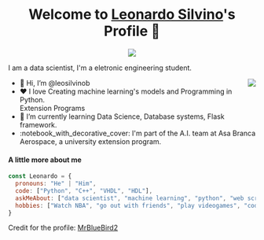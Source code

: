 <p align="center">
  <h1 align="center">Welcome to <a href="https://github.com/leosilvinob">Leonardo Silvino</a>'s Profile 👋</h1>
</p>
<p align="center">
  <a align="center" href="https://github.com/DenverCoder1/readme-typing-svg"><img src="https://readme-typing-svg.herokuapp.com?&font=IBM+Plex+Sans&color=F72EE2&size=25&lines=Welcome+to+my+GitHub+Profile!;I'm+a+Data+Scientist;I'm+a+eletronic+engineering+student" /></a>
</p>
<p>I am a data scientist, I'm a eletronic engineering student.</p>
<img align="right" src="https://media0.giphy.com/media/DTdSXmfoa8tnBnoxi6/giphy.gif?cid=790b76119f79a4648984a9fc4029e116d0eff065877bcd80&rid=giphy.gif&ct=s">
<ul>
  <li>👋 Hi, I’m @leosilvinob</li>
  <li>❤️ I love Creating machine learning's models and Programming in Python.</li> Extension Programs
  <li>🌱 I’m currently learning Data Science, Database systems, Flask framework.</li>
  <li>:notebook_with_decorative_cover: I'm part of the A.I. team at Asa Branca Aerospace, a university extension program.</li>
</ul>

#### A little more about me
```javascript
const Leonardo = {
  pronouns: "He" | "Him",
  code: ["Python", "C++", "VHDL", "HDL"],
  askMeAbout: ["data scientist", "machine learning", "python", "web scraping"],
  hobbies: ["Watch NBA", "go out with friends", "play videogames", "coding"] 
}
```

Credit for the profile: [MrBlueBird2](https://github.com/MrBlueBird2)

